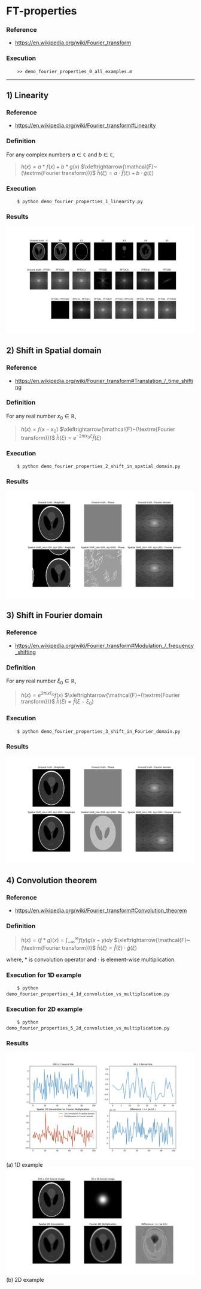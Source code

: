 # FT-properties

### Reference
- https://en.wikipedia.org/wiki/Fourier_transform

### Execution
        >> demo_fourier_properties_0_all_examples.m

---

## 1) Linearity
### Reference
- https://en.wikipedia.org/wiki/Fourier_transform#Linearity

### Definition
For any complex numbers $a \in \mathbb{C}$ and $b \in \mathbb{C}$,

> $h(x) = a*f(x) + b*g(x)$ 
> $\xleftrightarrow{\mathcal{F}~(\textrm{Fourier transform})}$
> $\hat{h}(\xi) = a \cdot \hat{f}(\xi) + b \cdot \hat{g}(\xi)$

### Execution
        $ python demo_fourier_properties_1_linearity.py

### Results
![alt text](img/linearity.png "FT properties: (1) Linearity")

## 2) Shift in Spatial domain
### Reference
- https://en.wikipedia.org/wiki/Fourier_transform#Translation_/_time_shifting

### Definition
For any real number $x_0 \in \mathbb{R}$,

> $h(x) = f(x-x_0)$ 
> $\xleftrightarrow{\mathcal{F}~(\textrm{Fourier transform})}$
> $\hat{h}(\xi) = e^{-2 \pi i x_0 \xi}\hat{f}(\xi)$

### Execution
        $ python demo_fourier_properties_2_shift_in_spatial_domain.py
        
### Results
![alt text](img/shift_spational_domain.png "FT properties: (2) Shift in spatial domain")

## 3) Shift in Fourier domain
### Reference
- https://en.wikipedia.org/wiki/Fourier_transform#Modulation_/_frequency_shifting

### Definition
For any real number $\xi_0 \in \mathbb{R}$,

> $h(x) = e^{2 \pi i x \xi_0}f(x)$ 
> $\xleftrightarrow{\mathcal{F}~(\textrm{Fourier transform})}$
> $\hat{h}(\xi) = \hat{f}(\xi - \xi_0)$

### Execution
        $ python demo_fourier_properties_3_shift_in_Fourier_domain.py
        
### Results
![alt text](img/shift_Fourier_domain.png "FT properties: (3) Shift in Fourier domain")

## 4) Convolution theorem
### Reference
- https://en.wikipedia.org/wiki/Fourier_transform#Convolution_theorem

### Definition

> $h(x) = (f*g)(x) = \int_{-\infty}^{\infty}{f(y)g(x-y)dy}$ 
> $\xleftrightarrow{\mathcal{F}~(\textrm{Fourier transform})}$
> $\hat{h}(\xi) = \hat{f}(\xi) \cdot \hat{g}(\xi)$

where, * is convolution operator and $\cdot$ is element-wise multiplication.

### Execution for 1D example
        $ python demo_fourier_properties_4_1d_convolution_vs_multiplication.py

### Execution for 2D example
        $ python demo_fourier_properties_5_2d_convolution_vs_multiplication.py

### Results
![alt text](img/conv_theoem_1d.png "FT properties: (4) Convolution theorem for 1D") (a) 1D example
![alt text](img/conv_theoem_2d.png "FT properties: (4) Convolution theorem for 2D") (b) 2D example